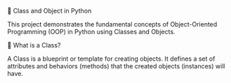 📘 Class and Object in Python

This project demonstrates the fundamental concepts of Object-Oriented Programming (OOP) in Python using Classes and Objects.

📌 What is a Class?

A Class is a blueprint or template for creating objects. It defines a set of attributes and behaviors (methods) that the created objects (instances) will have.
